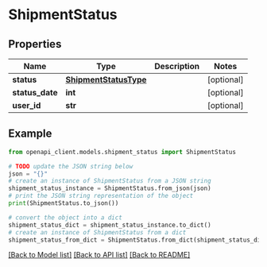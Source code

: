 # ShipmentStatus


## Properties

Name | Type | Description | Notes
------------ | ------------- | ------------- | -------------
**status** | [**ShipmentStatusType**](ShipmentStatusType.md) |  | [optional] 
**status_date** | **int** |  | [optional] 
**user_id** | **str** |  | [optional] 

## Example

```python
from openapi_client.models.shipment_status import ShipmentStatus

# TODO update the JSON string below
json = "{}"
# create an instance of ShipmentStatus from a JSON string
shipment_status_instance = ShipmentStatus.from_json(json)
# print the JSON string representation of the object
print(ShipmentStatus.to_json())

# convert the object into a dict
shipment_status_dict = shipment_status_instance.to_dict()
# create an instance of ShipmentStatus from a dict
shipment_status_from_dict = ShipmentStatus.from_dict(shipment_status_dict)
```
[[Back to Model list]](../README.md#documentation-for-models) [[Back to API list]](../README.md#documentation-for-api-endpoints) [[Back to README]](../README.md)


